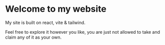 # Welcome to my website

My site is built on react, vite & tailwind.

Feel free to explore it however you like, you are just not allowed to take and claim any of it as your own.
